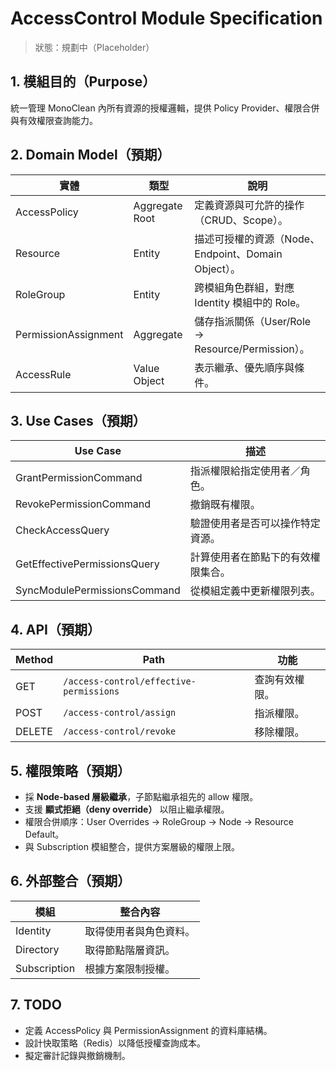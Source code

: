 # AccessControl Module Specification

> 狀態：規劃中（Placeholder）

## 1. 模組目的（Purpose）
統一管理 MonoClean 內所有資源的授權邏輯，提供 Policy Provider、權限合併與有效權限查詢能力。

## 2. Domain Model（預期）
| 實體 | 類型 | 說明 |
|------|------|------|
| AccessPolicy | Aggregate Root | 定義資源與可允許的操作（CRUD、Scope）。 |
| Resource | Entity | 描述可授權的資源（Node、Endpoint、Domain Object）。 |
| RoleGroup | Entity | 跨模組角色群組，對應 Identity 模組中的 Role。 |
| PermissionAssignment | Aggregate | 儲存指派關係（User/Role → Resource/Permission）。 |
| AccessRule | Value Object | 表示繼承、優先順序與條件。 |

## 3. Use Cases（預期）
| Use Case | 描述 |
|----------|------|
| GrantPermissionCommand | 指派權限給指定使用者／角色。 |
| RevokePermissionCommand | 撤銷既有權限。 |
| CheckAccessQuery | 驗證使用者是否可以操作特定資源。 |
| GetEffectivePermissionsQuery | 計算使用者在節點下的有效權限集合。 |
| SyncModulePermissionsCommand | 從模組定義中更新權限列表。 |

## 4. API（預期）
| Method | Path | 功能 |
|--------|------|------|
| GET | `/access-control/effective-permissions` | 查詢有效權限。 |
| POST | `/access-control/assign` | 指派權限。 |
| DELETE | `/access-control/revoke` | 移除權限。 |

## 5. 權限策略（預期）
- 採 **Node-based 層級繼承**，子節點繼承祖先的 allow 權限。
- 支援 **顯式拒絕（deny override）** 以阻止繼承權限。
- 權限合併順序：User Overrides → RoleGroup → Node → Resource Default。
- 與 Subscription 模組整合，提供方案層級的權限上限。

## 6. 外部整合（預期）
| 模組 | 整合內容 |
|------|----------|
| Identity | 取得使用者與角色資料。 |
| Directory | 取得節點階層資訊。 |
| Subscription | 根據方案限制授權。 |

## 7. TODO
- 定義 AccessPolicy 與 PermissionAssignment 的資料庫結構。
- 設計快取策略（Redis）以降低授權查詢成本。
- 擬定審計記錄與撤銷機制。
